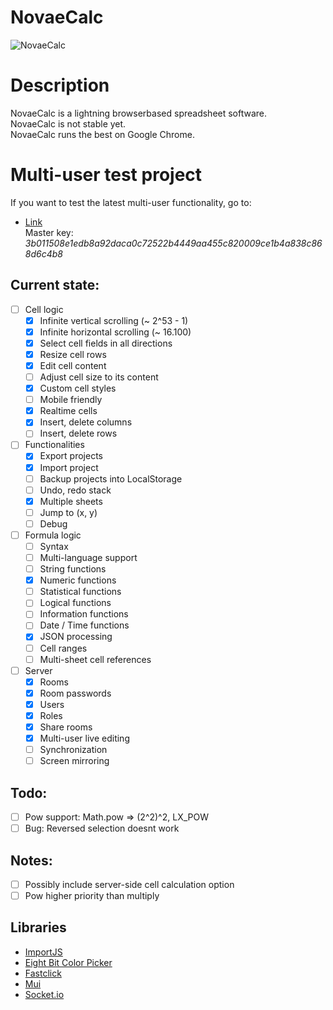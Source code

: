 # NovaeCalc
![NovaeCalc](http://i.imgur.com/irzQbPn.png)

# Description
NovaeCalc is a lightning browserbased spreadsheet software.<br/>
NovaeCalc is not stable yet.<br/>
NovaeCalc runs the best on Google Chrome.

# Multi-user test project
If you want to test the latest multi-user functionality, go to:
* [Link](http://felixmaier.info/NovaeCalc/?testroom1)<br/>
Master key: *3b011508e1edb8a92daca0c72522b4449aa455c820009ce1b4a838c868d6c4b8*

## Current state:

 - [ ] Cell logic
   - [x] Infinite vertical scrolling (~ 2^53 - 1)
   - [x] Infinite horizontal scrolling (~ 16.100)
   - [x] Select cell fields in all directions
   - [x] Resize cell rows
   - [x] Edit cell content
   - [ ] Adjust cell size to its content 
   - [x] Custom cell styles
   - [ ] Mobile friendly
   - [x] Realtime cells
   - [x] Insert, delete columns
   - [ ] Insert, delete rows

 - [ ] Functionalities
   - [x] Export projects
   - [x] Import project
   - [ ] Backup projects into LocalStorage
   - [ ] Undo, redo stack
   - [x] Multiple sheets
   - [ ] Jump to (x, y)
   - [ ] Debug

- [ ] Formula logic
   - [ ] Syntax
   - [ ] Multi-language support
   - [ ] String functions
   - [x] Numeric functions
   - [ ] Statistical functions
   - [ ] Logical functions
   - [ ] Information functions
   - [ ] Date / Time functions
   - [x] JSON processing
   - [ ] Cell ranges
   - [ ] Multi-sheet cell references

- [ ] Server
   - [x] Rooms
   - [x] Room passwords
   - [x] Users
   - [x] Roles
   - [x] Share rooms
   - [x] Multi-user live editing
   - [ ] Synchronization
   - [ ] Screen mirroring

## Todo:
- [ ] Pow support: Math.pow => (2^2)^2, LX_POW
- [ ] Bug: Reversed selection doesnt work

## Notes:
- [ ] Possibly include server-side cell calculation option
- [ ] Pow higher priority than multiply

## Libraries
 * [ImportJS](https://github.com/felixmaier/ImportJS)
 * [Eight Bit Color Picker](https://github.com/bilalq/eight-bit-color-picker)
 * [Fastclick](https://github.com/ftlabs/fastclick)
 * [Mui](https://github.com/muicss/mui)
 * [Socket.io](https://github.com/Automattic/socket.io)
